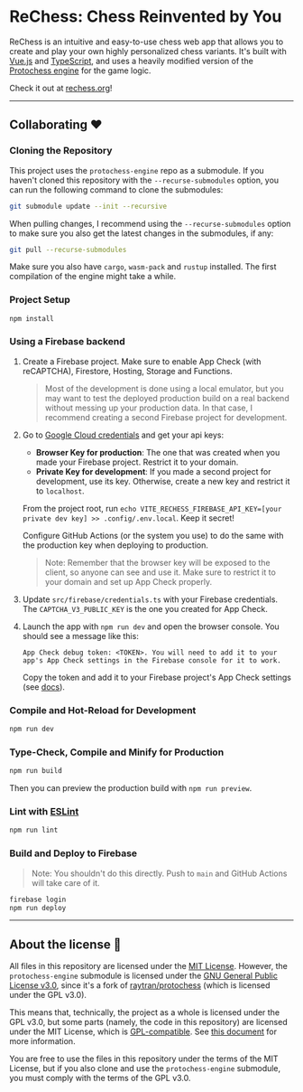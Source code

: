 # ReChess: Chess Reinvented by You

ReChess is an intuitive and easy-to-use chess web app that allows you to create and play your own highly personalized chess variants. It's built with [Vue.js](https://vuejs.org/) and [TypeScript](https://www.typescriptlang.org/), and uses a heavily modified version of the [Protochess engine](https://github.com/p-rivero/protochess-engine) for the game logic.

Check it out at [rechess.org](https://rechess.org)!

---

## Collaborating ❤

### Cloning the Repository

This project uses the `protochess-engine` repo as a submodule. If you haven't cloned this repository with the `--recurse-submodules` option, you can run the following command to clone the submodules:

```sh
git submodule update --init --recursive
```

When pulling changes, I recommend using the `--recurse-submodules` option to make sure you also get the latest changes in the submodules, if any:

```sh
git pull --recurse-submodules
```

Make sure you also have `cargo`, `wasm-pack` and `rustup` installed. The first compilation of the engine might take a while.


### Project Setup

```sh
npm install
```

### Using a Firebase backend

1. Create a Firebase project. Make sure to enable App Check (with reCAPTCHA), Firestore, Hosting, Storage and Functions.
   > Most of the development is done using a local emulator, but you may want to test the deployed production build
   on a real backend without messing up your production data. In that case, I recommend creating a second Firebase project for development.

2. Go to [Google Cloud credentials](https://console.cloud.google.com/apis/credentials) and get your api keys:
   - **Browser Key for production**: The one that was created when you made your Firebase project. Restrict it to your domain.
   - **Private Key for development**: If you made a second project for development, use its key. Otherwise, create a new key and restrict it to `localhost`.
   
   From the project root, run `echo VITE_RECHESS_FIREBASE_API_KEY=[your private dev key] >> .config/.env.local`. Keep it secret!
   
   Configure GitHub Actions (or the system you use) to do the same with the production key when deploying to production.
   
   > Note: Remember that the browser key will be exposed to the client, so anyone can see and use it.
   Make sure to restrict it to your domain and set up App Check properly.

3. Update `src/firebase/credentials.ts` with your Firebase credentials. The `CAPTCHA_V3_PUBLIC_KEY` is the one you created for App Check.
   
4. Launch the app with `npm run dev` and open the browser console. You should see a message like this:
   ```
   App Check debug token: <TOKEN>. You will need to add it to your app's App Check settings in the Firebase console for it to work.
   ```
   Copy the token and add it to your Firebase project's App Check settings (see [docs](https://firebase.google.com/docs/app-check/web/debug-provider)).


### Compile and Hot-Reload for Development

```sh
npm run dev
```

### Type-Check, Compile and Minify for Production

```sh
npm run build
```

Then you can preview the production build with `npm run preview`.

### Lint with [ESLint](https://eslint.org/)

```sh
npm run lint
```

### Build and Deploy to Firebase

> Note: You shouldn't do this directly. Push to `main` and GitHub Actions will take care of it.

```sh
firebase login
npm run deploy
```

---

## About the license 📜

All files in this repository are licensed under the [MIT License](LICENSE). However, the `protochess-engine` submodule is licensed under the [GNU General Public License v3.0](https://github.com/p-rivero/protochess-engine/blob/master/LICENSE), since it's a fork of [raytran/protochess](https://github.com/raytran/protochess) (which is licensed under the GPL v3.0).

This means that, technically, the project as a whole is licensed under the GPL v3.0, but some parts (namely, the code in this repository) are licensed under the MIT License, which is [GPL-compatible](https://www.gnu.org/licenses/license-list.en.html#Expat). See [this document](https://softwarefreedom.org/resources/2007/gpl-non-gpl-collaboration.html) for more information.

You are free to use the files in this repository under the terms of the MIT License, but if you also clone and use the `protochess-engine` submodule, you must comply with the terms of the GPL v3.0.
